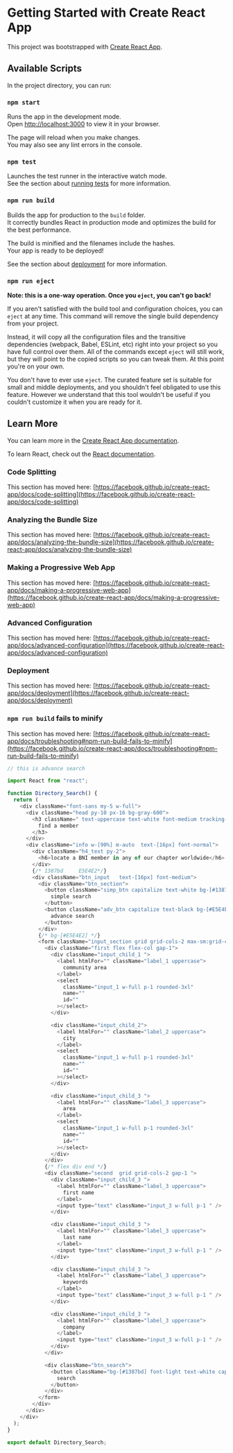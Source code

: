 # Getting Started with Create React App

This project was bootstrapped with [Create React App](https://github.com/facebook/create-react-app).

## Available Scripts

In the project directory, you can run:

### `npm start`

Runs the app in the development mode.\
Open [http://localhost:3000](http://localhost:3000) to view it in your browser.

The page will reload when you make changes.\
You may also see any lint errors in the console.

### `npm test`

Launches the test runner in the interactive watch mode.\
See the section about [running tests](https://facebook.github.io/create-react-app/docs/running-tests) for more information.

### `npm run build`

Builds the app for production to the `build` folder.\
It correctly bundles React in production mode and optimizes the build for the best performance.

The build is minified and the filenames include the hashes.\
Your app is ready to be deployed!

See the section about [deployment](https://facebook.github.io/create-react-app/docs/deployment) for more information.

### `npm run eject`

**Note: this is a one-way operation. Once you `eject`, you can't go back!**

If you aren't satisfied with the build tool and configuration choices, you can `eject` at any time. This command will remove the single build dependency from your project.

Instead, it will copy all the configuration files and the transitive dependencies (webpack, Babel, ESLint, etc) right into your project so you have full control over them. All of the commands except `eject` will still work, but they will point to the copied scripts so you can tweak them. At this point you're on your own.

You don't have to ever use `eject`. The curated feature set is suitable for small and middle deployments, and you shouldn't feel obligated to use this feature. However we understand that this tool wouldn't be useful if you couldn't customize it when you are ready for it.

## Learn More

You can learn more in the [Create React App documentation](https://facebook.github.io/create-react-app/docs/getting-started).

To learn React, check out the [React documentation](https://reactjs.org/).

### Code Splitting

This section has moved here: [https://facebook.github.io/create-react-app/docs/code-splitting](https://facebook.github.io/create-react-app/docs/code-splitting)

### Analyzing the Bundle Size

This section has moved here: [https://facebook.github.io/create-react-app/docs/analyzing-the-bundle-size](https://facebook.github.io/create-react-app/docs/analyzing-the-bundle-size)

### Making a Progressive Web App

This section has moved here: [https://facebook.github.io/create-react-app/docs/making-a-progressive-web-app](https://facebook.github.io/create-react-app/docs/making-a-progressive-web-app)

### Advanced Configuration

This section has moved here: [https://facebook.github.io/create-react-app/docs/advanced-configuration](https://facebook.github.io/create-react-app/docs/advanced-configuration)

### Deployment

This section has moved here: [https://facebook.github.io/create-react-app/docs/deployment](https://facebook.github.io/create-react-app/docs/deployment)

### `npm run build` fails to minify

This section has moved here: [https://facebook.github.io/create-react-app/docs/troubleshooting#npm-run-build-fails-to-minify](https://facebook.github.io/create-react-app/docs/troubleshooting#npm-run-build-fails-to-minify)

<!-- this is my code mehfooz khan -->

```js
// this is advance search

import React from "react";

function Directory_Search() {
  return (
    <div className="font-sans my-5 w-full">
      <div className="head py-10 px-16 bg-gray-600">
        <h3 className=" text-uppercase text-white font-medium tracking-normal">
          find a member
        </h3>
      </div>
      <div className="info w-[90%] m-auto  text-[16px] font-normal">
        <div className="h4_text py-2">
          <h6>locate a BNI member in any of our chapter worldwide</h6>
        </div>
        {/* 1387bd     E5E4E2*/}
        <div className="btn_input   text-[16px] font-medium">
          <div className="btn_section">
            <button className="simp_btn capitalize text-white bg-[#1387bd] font-light  px-6 py-3 max-sm:w-[50%]">
              simple search
            </button>
            <button className="adv_btn capitalize text-black bg-[#E5E4E2] font-light px-6 py-3 max-sm:w-[50%]">
              advance search
            </button>
          </div>
          {/* bg-[#E5E4E2] */}
          <form className="input_section grid grid-cols-2 max-sm:grid-cols-1 gap-3 bg-[#E5E4E2]  w-full  px-4 py-7 text-[12px] font-normal">
            <div className="first flex flex-col gap-1">
              <div className="input_child_1 ">
                <label htmlFor="" className="label_1 uppercase">
                  community area
                </label>
                <select
                  className="input_1 w-full p-1 rounded-3xl"
                  name=""
                  id=""
                ></select>
              </div>

              <div className="input_child_2">
                <label htmlFor="" className="label_2 uppercase">
                  city
                </label>
                <select
                  className="input_1 w-full p-1 rounded-3xl"
                  name=""
                  id=""
                ></select>
              </div>

              <div className="input_child_3 ">
                <label htmlFor="" className="label_3 uppercase">
                  area
                </label>
                <select
                  className="input_1 w-full p-1 rounded-3xl"
                  name=""
                  id=""
                ></select>
              </div>
            </div>
            {/* flex div end */}
            <div className="second  grid grid-cols-2 gap-1 ">
              <div className="input_child_3 ">
                <label htmlFor="" className="label_3 uppercase">
                  first name
                </label>
                <input type="text" className="input_3 w-full p-1 " />
              </div>

              <div className="input_child_3 ">
                <label htmlFor="" className="label_3 uppercase">
                  last name
                </label>
                <input type="text" className="input_3 w-full p-1 " />
              </div>

              <div className="input_child_3 ">
                <label htmlFor="" className="label_3 uppercase">
                  keywords
                </label>
                <input type="text" className="input_3 w-full p-1 " />
              </div>

              <div className="input_child_3 ">
                <label htmlFor="" className="label_3 uppercase">
                  company
                </label>
                <input type="text" className="input_3 w-full p-1 " />
              </div>
            </div>

            <div className="btn_search">
              <button className="bg-[#1387bd] font-light text-white capitalize px-4 py-2 rounded-3xl ">
                search
              </button>
            </div>
          </form>
        </div>
      </div>
    </div>
  );
}

export default Directory_Search;
```
